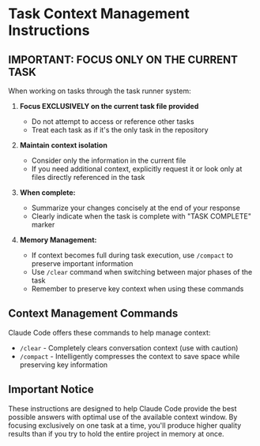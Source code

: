 # Task Context Management Instructions

## IMPORTANT: FOCUS ONLY ON THE CURRENT TASK

When working on tasks through the task runner system:

1. **Focus EXCLUSIVELY on the current task file provided**
   - Do not attempt to access or reference other tasks
   - Treat each task as if it's the only task in the repository

2. **Maintain context isolation**
   - Consider only the information in the current file
   - If you need additional context, explicitly request it or look only at files directly referenced in the task

3. **When complete:**
   - Summarize your changes concisely at the end of your response
   - Clearly indicate when the task is complete with "TASK COMPLETE" marker

4. **Memory Management:**
   - If context becomes full during task execution, use `/compact` to preserve important information
   - Use `/clear` command when switching between major phases of the task
   - Remember to preserve key context when using these commands

## Context Management Commands

Claude Code offers these commands to help manage context:

- `/clear` - Completely clears conversation context (use with caution)
- `/compact` - Intelligently compresses the context to save space while preserving key information

## Important Notice

These instructions are designed to help Claude Code provide the best possible answers with optimal use of the available context window. By focusing exclusively on one task at a time, you'll produce higher quality results than if you try to hold the entire project in memory at once.
